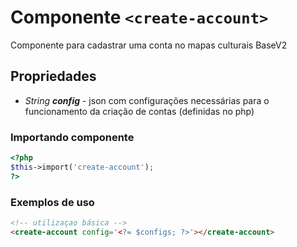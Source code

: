 # Componente `<create-account>`
Componente para cadastrar uma conta no mapas culturais BaseV2
  
## Propriedades
- *String **config*** - json com configurações necessárias para o funcionamento da criação de contas (definidas no php)

### Importando componente
```PHP
<?php 
$this->import('create-account');
?>
```
### Exemplos de uso
```HTML
<!-- utilizaçao básica -->
<create-account config='<?= $configs; ?>'></create-account>
```